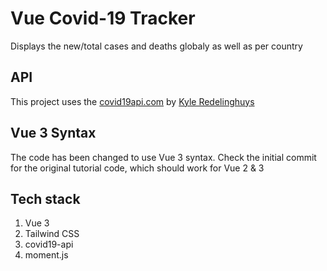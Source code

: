 # Vue Covid-19 Tracker

Displays the new/total cases and deaths globaly as well as per country

## API

This project uses the [covid19api.com](https://covid19api.com/) by [Kyle Redelinghuys](https://twitter.com/ksredelinghuys)

## Vue 3 Syntax

The code has been changed to use Vue 3 syntax. Check the initial commit for the original tutorial code, which should work for Vue 2 & 3

## Tech stack

1. Vue 3
2. Tailwind CSS
3. covid19-api
4. moment.js
